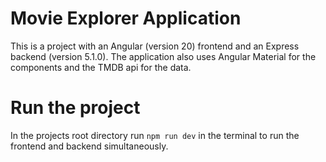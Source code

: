 # Movie Explorer Application

This is a project with an Angular (version 20) frontend and an Express backend (version 5.1.0). The application also uses Angular Material for the components and the TMDB api for the data.

# Run the project

In the projects root directory run `npm run dev` in the terminal to run the frontend and backend simultaneously.
